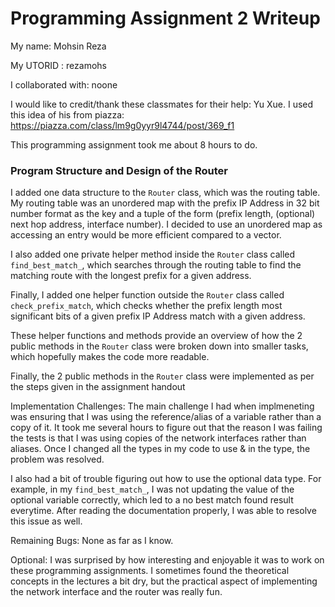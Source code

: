 Programming Assignment 2 Writeup
====================

My name: Mohsin Reza

My UTORID : rezamohs

I collaborated with: noone

I would like to credit/thank these classmates for their help: Yu Xue. I used this idea of his from piazza: https://piazza.com/class/lm9g0yyr9l4744/post/369_f1

This programming assignment took me about 8 hours to do.

### Program Structure and Design of the Router

I added one data structure to the `Router` class, which was the routing table. My routing table was an unordered map with the prefix IP Address in 32 bit number format as the key and a tuple of the form (prefix length, (optional) next hop address, interface number). I decided to use an unordered map as accessing an entry would be more efficient compared to a vector.

I also added one private helper method inside the `Router` class called `find_best_match_`, which searches through the routing table to find the matching route with the longest prefix for a given address. 

Finally, I added one helper function outside the `Router` class called `check_prefix_match`, which checks whether the prefix length most significant bits of a given prefix IP Address match with a given address.

These helper functions and methods provide an overview of how the 2 public methods in the `Router` class were broken down into smaller tasks, which hopefully makes the code more readable. 

Finally, the 2 public methods in the `Router` class were implemented as per the steps given in the assignment handout

Implementation Challenges:
The main challenge I had when implmeneting was ensuring that I was using the reference/alias of a variable rather than a copy of it. It took me several hours to figure out that the reason I was failing the tests is that I was using copies of the network interfaces rather than aliases. Once I changed all the types in my code to use & in the type, the problem was resolved.

I also had a bit of trouble figuring out how to use the optional data type. For example, in my `find_best_match_`, I was not updating the value of the optional variable correctly, which led to a no best match found result everytime. After reading the documentation properly, I was able to resolve this issue as well.

Remaining Bugs:
None as far as I know.

Optional: I was surprised by how interesting and enjoyable it was to work on these programming assignments. I sometimes found the theoretical concepts in the lectures a bit dry, but the practical aspect of implementing the network interface and the router was really fun.
